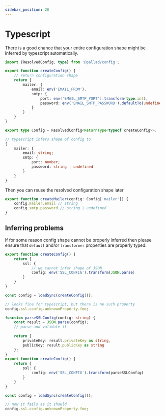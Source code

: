 ```yaml
---
sidebar_position: 20
---
```


# Typescript

There is a good chance that your entire configuration shape might be inferred by typescript automatically.

```ts
import {ResolvedConfig, type} from '@pallad/config';

export function createConfig() {
    // return configuration shape
    return {
        mailer: {
            email: env('EMAIL_FROM'),
            smtp: {
                port: env('EMAIL_SMTP_PORT').transform(type.int),
                password: env('EMAIL_SMTP_PASSWORD').defaultTo(undefined)
            }
        }
    }
}

export type Config = ResolvedConfig<ReturnType<typeof createConfig>>;

// typescript infers shape of config to
{
    mailer: {
        email: string;
        smtp: {
            port: number;
            password: string | undefined
        }
    }
}
```

Then you can reuse the resolved configuration shape later
```ts
export function createMailer(config: Config['mailer']) {
    config.mailer.email // string
    config.smtp.password // string | undefined
}
```

## Inferring problems
If for some reason config shape cannot be properly inferred then 
please ensure that `default` and/or `transformer` properties are properly typed.

```ts
export function createConfig() {
    return {
        ssl: {
            // we cannot infer shape of JSON
            config: env('SSL_CONFIG').transform(JSON.parse)
        }
    }
}

const config = loadSync(createConfig());

// looks fine for typescript, but there is no such property 
config.ssl.config.unknownProperty.foo;
```

```ts
function parseSSLConfig(config: string) {
    const result = JSON.parse(config);
    // parse and validate it
    
    return {
        privateKey: result.privateKey as string,
        publicKey: result.publicKey as string
    };
}
export function createConfig() {
    return {
        ssl: {
            config: env('SSL_CONFIG').transform(parseSSLConfig)
        }
    }
}

const config = loadSync(createConfig());

// now it fails as it should
config.ssl.config.unknownProperty.foo;
```


